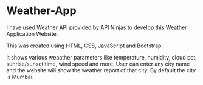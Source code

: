 # Weather-App

I have used Weather API provided by API Ninjas to develop this Weather Application Website.

This was created using HTML, CSS, JavaScript and Bootstrap.

It shows various weaather parameters like temperature, humidity, cloud pct, sunrise/sunset time, wind speed and more.
User can enter any city name and the website will show the weather report of that city. By default the city is Mumbai.
